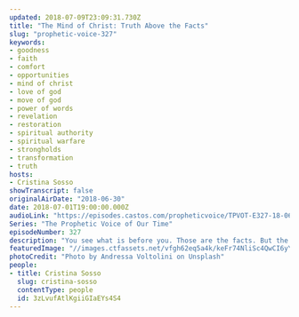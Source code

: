 ```yaml
---
updated: 2018-07-09T23:09:31.730Z
title: "The Mind of Christ: Truth Above the Facts"
slug: "prophetic-voice-327"
keywords:
- goodness
- faith
- comfort
- opportunities
- mind of christ
- love of god
- move of god
- power of words
- revelation
- restoration
- spiritual authority
- spiritual warfare
- strongholds
- transformation
- truth
hosts:
- Cristina Sosso
showTranscript: false
originalAirDate: "2018-06-30"
date: 2018-07-01T19:00:00.000Z
audioLink: "https://episodes.castos.com/propheticvoice/TPVOT-E327-18-06-30-07-01-The-Mind-of-Christ-Truth-Above-the-Facts.mp3"
Series: "The Prophetic Voice of Our Time"
episodeNumber: 327
description: "You see what is before you. Those are the facts. But the facts cannot change the Truth. But the Truth, which is Jesus Christ, CAN change the facts for you. Then you'll be transformed into a new person and you'll end up transforming other people's lives by the way you live. If we focus on our weaknesses, then we will lack self-esteem. We'll be walking and living as a Christian by guilt. If we focus on the good things and our abilities, we will operate in pride. But if we focus on the love of God, then we are grateful, excited, and we share Him and His principles with others.\n\n- Philippians 4:4-8\n- 2 Corinthians 10:3-6\n- Romans 8:28\n- Luke 6:45\n- Romans 8:35-39\n- 1 Corinthians 2:16\n- Jude 1:20-21\n- Psalm 71:5\n- 2 Corinthians 3:5"
featuredImage: "//images.ctfassets.net/vfgh62eq5a4k/keFr74NliSc4QwCI6yYQc/6f6939a8afb760d865ebdf216c6e727a/andressa-voltolini-202193-unsplash.jpg"
photoCredit: "Photo by Andressa Voltolini on Unsplash"
people:
- title: Cristina Sosso
  slug: cristina-sosso
  contentType: people
  id: 3zLvufAtlKgiiGIaEYs4S4
---
```

